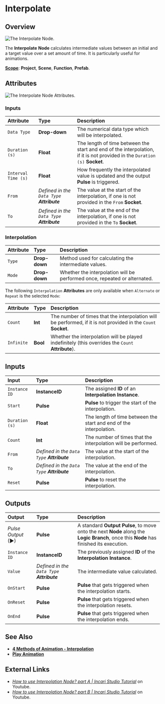 # Interpolate

## Overview

![The Interpolate Node.](../../.gitbook/assets/interpolatenode20241.png)

The **Interpolate** **Node** calculates intermediate values between an initial and a target value over a set amount of time. It is particularly useful for animations.

[**Scope**](../overview.md#scopes): **Project**, **Scene**, **Function**, **Prefab**.

## Attributes

![The Interpolate Node Attributes.](../../.gitbook/assets/node-interpolate2-attr.png)

### Inputs

| Attribute | Type | Description |
| :--- | :--- | :--- |
| `Data Type` | **Drop-down** | The numerical data type which will be interpolated. |
| `Duration (s)` | **Float** | The length of time between the start and end of the interpolation, if it is not provided in the `Duration (s)` **Socket**. |
| `Interval Time (s)` | **Float** | How frequently the interpolated value is updated and the output **Pulse** is triggered. |
| `From` | _Defined in the `Data Type` **Attribute**_ | The value at the start of the interpolation, if one is not provided in the `From` **Socket**. |
| `To` | _Defined in the `Data Type` **Attribute**_ | The value at the end of the interpolation, if one is not provided in the `To` **Socket**. |

### Interpolation

| Attribute | Type | Description |
| :--- | :--- | :--- |
| `Type` | **Drop-down** | Method used for calculating the intermediate values. |
| `Mode` | **Drop-down** | Whether the interpolation will be performed once, repeated or alternated. |


The following `Interpolation` **Attributes** are only available when `Alternate` or `Repeat` is the selected `Mode`:

| Attribute | Type | Description |
| :--- | :--- | :--- |
| `Count` | **Int**| The number of times that the interpolation will be performed, if it is not provided in the `Count` **Socket**. |
| `Infinite` | **Bool** | Whether the interpolation will be played indefinitely \(this overrides the `Count` **Attribute**\). |

## Inputs

| Input | Type | Description |
| :--- | :--- | :--- |
| `Instance ID` | **InstanceID** | The assigned **ID** of an **Interpolation Instance**. |
| `Start` | **Pulse** | **Pulse** to trigger the start of the interpolation. |
| `Duration (s)` | **Float** | The length of time between the start and end of the interpolation. |
| `Count` | **Int** | The number of times that the interpolation will be performed. |
| `From` | _Defined in the `Data Type` **Attribute**_ | The value at the start of the interpolation. |
| `To` | _Defined in the `Data Type` **Attribute**_ | The value at the end of the interpolation. |
| `Reset` | **Pulse** | **Pulse** to reset the interpolation. |

## Outputs

| Output | Type | Description |
| :--- | :--- | :--- |
| _Pulse Output_ \(►\) | **Pulse** | A standard **Output Pulse**, to move onto the next **Node** along the **Logic Branch**, once this **Node** has finished its execution. |
| `Instance ID` | **InstanceID** | The previously assigned **ID** of the **Interpolation Instance**. |
| `Value` | _Defined in the `Data Type` **Attribute**_ | The intermediate value calculated. |
| `OnStart` | **Pulse** | **Pulse** that gets triggered when the interpolation starts. |
| `OnReset` | **Pulse** | **Pulse** that gets triggered when the interpolation resets. |
| `OnEnd` | **Pulse** | **Pulse** that gets triggered when the interpolation ends. |

## See Also

* [**4 Methods of Animation - Interpolation**](../../demo-projects/4-methods-of-animation.md#2-interpolation)
* [**Play Animation**](../incari/animation/playanimation.md)

## External Links

* [_How to use Interpolation Node? part A \| Incari Studio Tutorial_](https://www.youtube.com/watch?v=StFmsERQJTs) on Youtube.
* [_How to use Interpolation Node? part B \| Incari Studio Tutorial_](https://www.youtube.com/watch?v=v-xG_oa0tLI) on Youtube.


